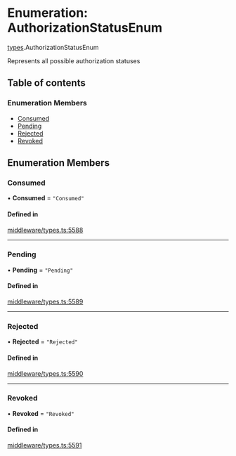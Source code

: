# Enumeration: AuthorizationStatusEnum

[types](../wiki/types).AuthorizationStatusEnum

Represents all possible authorization statuses

## Table of contents

### Enumeration Members

- [Consumed](../wiki/types.AuthorizationStatusEnum#consumed)
- [Pending](../wiki/types.AuthorizationStatusEnum#pending)
- [Rejected](../wiki/types.AuthorizationStatusEnum#rejected)
- [Revoked](../wiki/types.AuthorizationStatusEnum#revoked)

## Enumeration Members

### Consumed

• **Consumed** = ``"Consumed"``

#### Defined in

[middleware/types.ts:5588](https://github.com/PolymeshAssociation/polymesh-sdk/blob/fe2e6dd1/src/middleware/types.ts#L5588)

___

### Pending

• **Pending** = ``"Pending"``

#### Defined in

[middleware/types.ts:5589](https://github.com/PolymeshAssociation/polymesh-sdk/blob/fe2e6dd1/src/middleware/types.ts#L5589)

___

### Rejected

• **Rejected** = ``"Rejected"``

#### Defined in

[middleware/types.ts:5590](https://github.com/PolymeshAssociation/polymesh-sdk/blob/fe2e6dd1/src/middleware/types.ts#L5590)

___

### Revoked

• **Revoked** = ``"Revoked"``

#### Defined in

[middleware/types.ts:5591](https://github.com/PolymeshAssociation/polymesh-sdk/blob/fe2e6dd1/src/middleware/types.ts#L5591)
